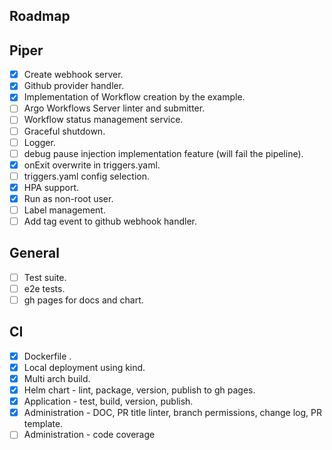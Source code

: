 ## Roadmap

## Piper
- [x] Create webhook server. 
- [x] Github provider handler.
- [x] Implementation of Workflow creation by the example.
- [ ] Argo Workflows Server linter and submitter.
- [ ] Workflow status management service.
- [ ] Graceful shutdown.
- [ ] Logger.
- [ ] debug pause injection implementation feature (will fail the pipeline).
- [x] onExit overwrite in triggers.yaml.
- [ ] triggers.yaml config selection.
- [x] HPA support.
- [x] Run as non-root user.
- [ ] Label management.
- [ ] Add tag event to github webhook handler.

## General
- [ ] Test suite.
- [ ] e2e tests.
- [ ] gh pages for docs and chart.

## CI
- [x] Dockerfile .
- [x] Local deployment using kind.
- [x] Multi arch build.
- [x] Helm chart - lint, package, version, publish to gh pages.
- [x] Application - test, build, version, publish.
- [x] Administration - DOC, PR title linter, branch permissions, change log, PR template.
- [ ] Administration - code coverage